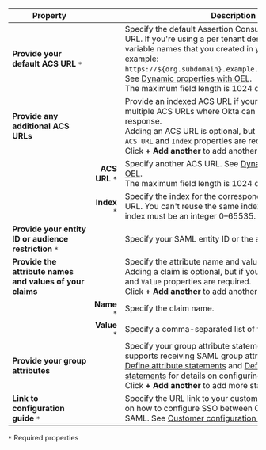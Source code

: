 | <div style="width:150px">Property</div> | &nbsp; | Description  |
| ----------------- | --: | ------------ |
| **Provide your default ACS URL** `*` | | Specify the default Assertion Consumer Service (ACS) URL. If you're using a per tenant design, include the variable names that you created in your URL. For example: `https://${org.subdomain}.example.org/strawberry/login`.  See [Dynamic properties with OEL](#dynamic-properties-with-oel).<br>The maximum field length is 1024 characters. |
| **Provide any additional ACS URLs** | | Provide an indexed ACS URL if your integration supports multiple ACS URLs where Okta can send the SAML response.<br>Adding an ACS URL is optional, but if you add one, both `ACS URL` and `Index` properties are required.<br>Click **+ Add another** to add another URL.|
| | **ACS URL** `*` | Specify another ACS URL.  See [Dynamic properties with OEL](#dynamic-properties-with-oel).<br>The maximum field length is 1024 characters. |
| | **Index** `*` | Specify the index for the corresponding additional ACS URL. You can't reuse the same index in the list, and the index must be an integer 0&ndash;65535. |
|**Provide your entity ID or audience restriction** `*` | | Specify your SAML entity ID or the audience restriction.  |
| **Provide the attribute names and values of your claims** | | Specify the attribute name and values of your claim. <br>Adding a claim is optional, but if you add one, both `Name` and `Value` properties are required.<br>Click **+ Add another** to add another claim.|
| | **Name** `*` | Specify the claim name. |
| | **Value** `*` | Specify a comma-separated list of values for the claim. |
| **Provide your group attributes** | | Specify your group attribute statements if your app supports receiving SAML group attribute statements. See [Define attribute statements](https://help.okta.com/okta_help.htm?type=oie&id=ext-define-attribute-statements) and [Define group attribute statements](https://help.okta.com/okta_help.htm?type=oie&id=ext-define-group-attribute-statements) for details on configuring attribute statements.<br>Click **+ Add another** to add more statements. |
| **Link to configuration guide** `*` | | Specify the URL link to your customer-facing instructions on how to configure SSO between Okta and your app with SAML. See [Customer configuration document guidelines](/docs/guides/submit-app-prereq/main/#customer-configuration-document-guidelines).|

`*` Required properties
